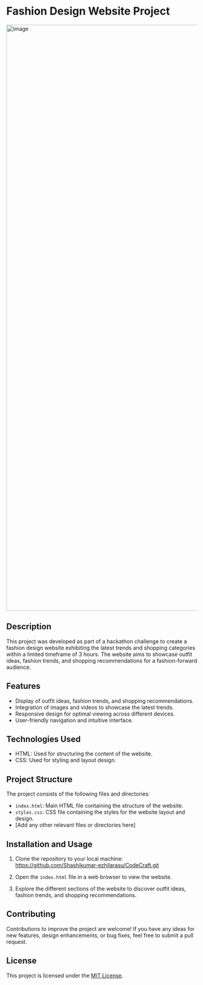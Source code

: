 # Fashion Design Website Project
<img width="1545" alt="image" src="https://github.com/Shashikumar-ezhilarasu/CodeCraft/assets/152071778/81540ed7-286c-4559-945e-b476bfc49a55">

## Description

This project was developed as part of a hackathon challenge to create a fashion design website exhibiting the latest trends and shopping categories within a limited timeframe of 3 hours. The website aims to showcase outfit ideas, fashion trends, and shopping recommendations for a fashion-forward audience.

## Features

- Display of outfit ideas, fashion trends, and shopping recommendations.
- Integration of images and videos to showcase the latest trends.
- Responsive design for optimal viewing across different devices.
- User-friendly navigation and intuitive interface.

## Technologies Used

- HTML: Used for structuring the content of the website.
- CSS: Used for styling and layout design.


## Project Structure

The project consists of the following files and directories:

- `index.html`: Main HTML file containing the structure of the website.
- `styles.css`: CSS file containing the styles for the website layout and design.
- [Add any other relevant files or directories here]

## Installation and Usage

1. Clone the repository to your local machine:
   https://github.com/Shashikumar-ezhilarasu/CodeCraft.git
   

3. Open the `index.html` file in a web browser to view the website.

4. Explore the different sections of the website to discover outfit ideas, fashion trends, and shopping recommendations.

## Contributing

Contributions to improve the project are welcome! If you have any ideas for new features, design enhancements, or bug fixes, feel free to submit a pull request.

## License

This project is licensed under the [MIT License](LICENSE).


